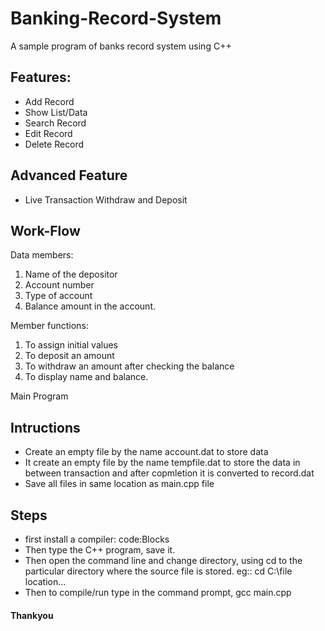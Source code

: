 # Banking-Record-System
A sample program of banks record system using C++

## Features:
* Add Record
* Show List/Data
* Search Record
* Edit Record
* Delete Record

## Advanced Feature
* Live Transaction
Withdraw and Deposit

## Work-Flow
Data members:
1) Name of the depositor
2) Account number
3) Type of account
4) Balance amount in the account.

Member functions:
1) To assign initial values
2) To deposit an amount
3) To withdraw an amount after checking the balance
4) To display name and balance.

Main Program


## Intructions
* Create an empty file by the name account.dat to store data
* It create an empty file by the name tempfile.dat to store the data in between transaction and after copmletion it is converted to record.dat
* Save all files in same location as main.cpp file

## Steps
* first install a compiler: code:Blocks
* Then type the C++ program, save it.
* Then open the command line and change directory, using cd to the particular directory where the source file is stored.
  eg:: cd C:\file location\...
* Then to compile/run type in the command prompt, gcc main.cpp
#### Thankyou
